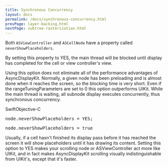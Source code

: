 ```yaml
---
title: Synchronous Concurrency
layout: docs
permalink: /docs/synchronous-concurrency.html
prevPage: layer-backing.html
nextPage: subtree-rasterization.html
---
```


Both `ASViewController` and `ASCellNode` have a property called `neverShowPlaceholders`.  

By setting this property to YES, the main thread will be blocked until display has completed for the cell or view controller's view.

Using this option does not eliminate all of the performance advantages of AsyncDisplayKit. Normally, a given node has been preloading and is almost done when it reaches the screen, so the blocking time is very short.  Even if the rangeTuningParameters are set to 0 this option outperforms UIKit.  While the main thread is waiting, all subnode display executes concurrently, thus synchronous concurrency.

<div class = "highlight-group">
<span class="language-toggle"><a data-lang="swift" class="swiftButton">Swift</a><a data-lang="objective-c" class = "active objcButton">Objective-C</a></span>
<div class = "code">
  <pre lang="objc" class="objcCode">
node.neverShowPlaceholders = YES;
</pre>
<pre lang="swift" class = "swiftCode hidden">
node.neverShowPlaceholders = true
</pre>
</div>
</div>

Usually, if a cell hasn't finished its display pass before it has reached the screen it will show placeholders until it has drawing its content.  Setting this option to YES makes your scrolling node or ASViewController act more like UIKit, and in fact makes AsyncDisplayKit scrolling visually indistinguishable from UIKit's, except that it's faster.
